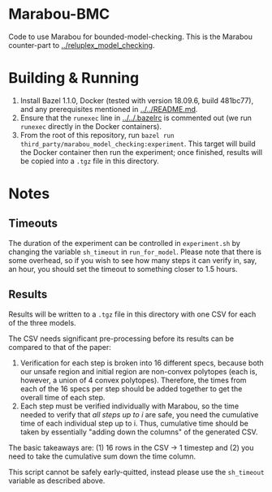 # Marabou-BMC
Code to use Marabou for bounded-model-checking. This is the Marabou
counter-part to [../reluplex_model_checking](../reluplex_model_checking).

# Building & Running
1. Install Bazel 1.1.0, Docker (tested with version 18.09.6, build 481bc77),
   and any prerequisites mentioned in [../../README.md](../../README.md).
2. Ensure that the ``runexec`` line in [../../.bazelrc](../../.bazelrc) is
   commented out (we run ``runexec`` directly in the Docker containers).
3. From the root of this repository, run ``bazel run
   third_party/marabou_model_checking:experiment``. This target will build the
   Docker container then run the experiment; once finished, results will be
   copied into a ``.tgz`` file in this directory.

# Notes
## Timeouts
The duration of the experiment can be controlled in ``experiment.sh`` by
changing the variable ``sh_timeout`` in ``run_for_model``. Please note that
there is some overhead, so if you wish to see how many steps it can verify in,
say, an hour, you should set the timeout to something closer to 1.5 hours.

## Results
Results will be written to a ``.tgz`` file in this directory with one CSV for
each of the three models.

The CSV needs significant pre-processing before its results can be compared to
that of the paper:

1. Verification for each step is broken into 16 different specs, because both
   our unsafe region and initial region are non-convex polytopes (each is,
   however, a union of 4 convex polytopes). Therefore, the times from each of
   the 16 specs per step should be added together to get the overall time of
   each step.
2. Each step must be verified individually with Marabou, so the time needed to
   verify that _all steps up to i_ are safe, you need the cumulative time of
   each individual step up to i. Thus, cumulative time should be taken by
   essentially "adding down the columns" of the generated CSV.

The basic takeaways are: (1) 16 rows in the CSV -> 1 timestep and (2) you need
to take the cumulative sum down the time column.

This script cannot be safely early-quitted, instead please use the
``sh_timeout`` variable as described above.
